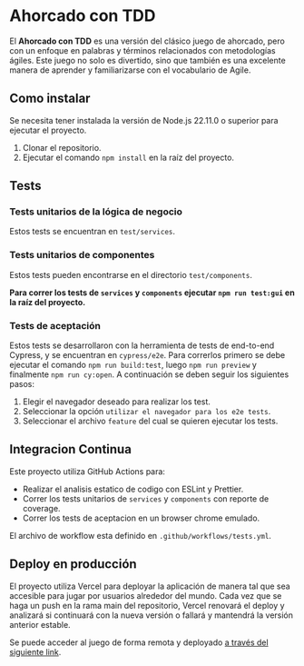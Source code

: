 # Ahorcado con TDD

El **Ahorcado con TDD** es una versión del clásico juego de ahorcado, pero con un enfoque en palabras y términos relacionados con metodologías ágiles. Este juego no solo es divertido, sino que también es una excelente manera de aprender y familiarizarse con el vocabulario de Agile.

## Como instalar

Se necesita tener instalada la versión de Node.js 22.11.0 o superior para ejecutar el proyecto.

1. Clonar el repositorio.
2. Ejecutar el comando `npm install` en la raíz del proyecto.

## Tests

### Tests unitarios de la lógica de negocio

Estos tests se encuentran en `test/services`.

### Tests unitarios de componentes

Estos tests pueden encontrarse en el directorio `test/components`.

**Para correr los tests de `services` y `components` ejecutar `npm run test:gui` en la raíz del proyecto.**

### Tests de aceptación

Estos tests se desarrollaron con la herramienta de tests de end-to-end Cypress, y se encuentran en `cypress/e2e`. Para correrlos primero se debe ejecutar el comando `npm run build:test`, luego `npm run preview` y finalmente `npm run cy:open`. A continuación se deben seguir los siguientes pasos:

1. Elegir el navegador deseado para realizar los test.
2. Seleccionar la opción `utilizar el navegador para los e2e tests`.
3. Seleccionar el archivo `feature` del cual se quieren ejecutar los tests.

## Integracion Continua

Este proyecto utiliza GitHub Actions para:

- Realizar el analisis estatico de codigo con ESLint y Prettier.
- Correr los tests unitarios de `services` y `components` con reporte de coverage.
- Correr los tests de aceptacion en un browser chrome emulado.

El archivo de workflow esta definido en `.github/workflows/tests.yml`.

## Deploy en producción

El proyecto utiliza Vercel para deployar la aplicación de manera tal que sea accesible para jugar por usuarios alrededor del mundo. Cada vez que se haga un push en la rama main del repositorio, Vercel renovará el deploy y analizará si continuará con la nueva versión o fallará y mantendrá la versión anterior estable.

Se puede acceder al juego de forma remota y deployado [a través del siguiente link](https://hangman-agiles.vercel.app/).
